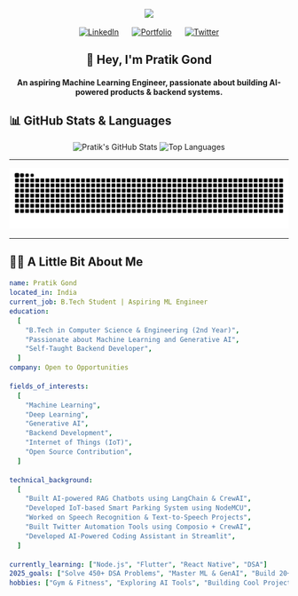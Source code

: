 <p align="center">
  <img src="https://capsule-render.vercel.app/api?type=blur&height=300&color=gradient&text=Hello%20Developers!&textBg=false&fontColor=D3D3D3"/>
</p>

<p align="center" style="margin-bottom: 0;">
  <a href="https://www.linkedin.com/in/pratikgond/"><img height="40" src="https://github.com/user-attachments/assets/3f3d8ec3-1402-4aec-9ecf-e137dc5faf0b" alt="LinkedIn"></a>
  <a href="https://www.pratikgond.vercel.app" style="margin: 0 20px;"><img height="40" src="https://github.com/user-attachments/assets/d8cd91d2-a846-4ff9-a967-6c0e516b9c58" alt="Portfolio"></a>
  <a href="https://x.com/PratikGond69428"><img height="40" src="https://github.com/user-attachments/assets/09ead742-11c4-422b-af48-75e22af6f1f2" alt="Twitter"></a>
</p>


<h2 align="center">👋 Hey, I'm Pratik Gond</h2>
<h4 align="center">An aspiring Machine Learning Engineer, passionate about building AI-powered products & backend systems.</h4>


## 📊 GitHub Stats & Languages  
<p align="center">
  <img height="180" src="https://github-readme-stats.vercel.app/api?username=pratik2374&show_icons=true&rank_icon=github&bg_color=30,0a0f1f,0d1b2a,1b263b&title_color=ffffff&text_color=b0bec5&icon_color=2196f3" alt="Pratik's GitHub Stats"/>
  <img height="180" src="https://github-readme-stats.vercel.app/api/top-langs/?username=pratik2374&layout=compact&langs_count=8&bg_color=30,0a0f1f,0d1b2a,1b263b&title_color=ffffff&text_color=b0bec5&card_width=320" alt="Top Languages"/>
</p>

---

![Snake animation](https://raw.githubusercontent.com/pratik2374/pratik2374/output/github-contribution-grid-snake-dark.svg)

---

## 🧑‍💻 A Little Bit About Me  

```yaml
name: Pratik Gond
located_in: India
current_job: B.Tech Student | Aspiring ML Engineer
education:
  [
    "B.Tech in Computer Science & Engineering (2nd Year)",
    "Passionate about Machine Learning and Generative AI",
    "Self-Taught Backend Developer",
  ]
company: Open to Opportunities

fields_of_interests:
  [
    "Machine Learning",
    "Deep Learning",
    "Generative AI",
    "Backend Development",
    "Internet of Things (IoT)",
    "Open Source Contribution",
  ]

technical_background:
  [
    "Built AI-powered RAG Chatbots using LangChain & CrewAI",
    "Developed IoT-based Smart Parking System using NodeMCU",
    "Worked on Speech Recognition & Text-to-Speech Projects",
    "Built Twitter Automation Tools using Composio + CrewAI",
    "Developed AI-Powered Coding Assistant in Streamlit",
  ]

currently_learning: ["Node.js", "Flutter", "React Native", "DSA"]
2025_goals: ["Solve 450+ DSA Problems", "Master ML & GenAI", "Build 20+ Real-World Projects", "Contribute to Open Source"]
hobbies: ["Gym & Fitness", "Exploring AI Tools", "Building Cool Projects", "Tech Blogging"]
